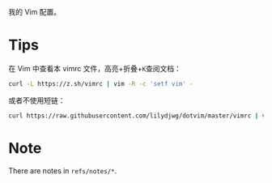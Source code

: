 我的 Vim 配置。

Tips
====
在 Vim 中查看本 vimrc 文件，高亮+折叠+`K`查阅文档：

```bash
curl -L https://z.sh/vimrc | vim -R -c 'setf vim' -
```

或者不使用短链：

```bash
curl https://raw.githubusercontent.com/lilydjwg/dotvim/master/vimrc | vim -R -c 'setf vim' -
```

Note
====
There are notes in `refs/notes/*`.
